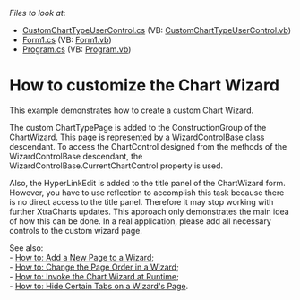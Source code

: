 <!-- default file list -->
*Files to look at*:

* [CustomChartTypeUserControl.cs](./CS/CustomChartTypeUserControl.cs) (VB: [CustomChartTypeUserControl.vb](./VB/CustomChartTypeUserControl.vb))
* [Form1.cs](./CS/Form1.cs) (VB: [Form1.vb](./VB/Form1.vb))
* [Program.cs](./CS/Program.cs) (VB: [Program.vb](./VB/Program.vb))
<!-- default file list end -->
# How to customize the Chart Wizard


<p>This example demonstrates how to create a custom Chart Wizard.</p><p>The custom ChartTypePage is added to the ConstructionGroup of the ChartWizard. This page is represented by a WizardControlBase class descendant. To access the ChartControl designed from the methods of the WizardControlBase descendant, the WizardControlBase.CurrentChartControl property is used.</p><p>Also, the HyperLinkEdit is added to the title panel of the ChartWizard form. However, you have to use reflection to accomplish this task because there is no direct access to the title panel. Therefore it may stop working with further XtraCharts updates. This approach only demonstrates the main idea of how this can be done. In a real application, please add all necessary controls to the custom wizard page.</p><p>See also:<br />
- <a href="http://help.devexpress.com/XtraCharts/CustomDocument3331.aspx">How to: Add a New Page to a Wizard</a>;<br />
- <a href="http://help.devexpress.com/XtraCharts/CustomDocument3330.aspx">How to: Change the Page Order in a Wizard</a>;<br />
- <a href="http://help.devexpress.com/XtraCharts/CustomDocument3329.aspx">How to: Invoke the Chart Wizard at Runtime</a>;<br />
- <a href="http://help.devexpress.com/XtraCharts/CustomDocument3332.aspx">How to: Hide Certain Tabs on a Wizard's Page</a>.</p>

<br/>


